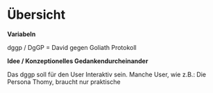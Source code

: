 # Übersicht

**Variabeln**

dggp / DgGP = David gegen Goliath Protokoll

**Idee / Konzeptionelles Gedankendurcheinander**

Das dggp soll für den User Interaktiv sein.
Manche User, wie z.B.: Die Persona Thomy, braucht nur praktische
